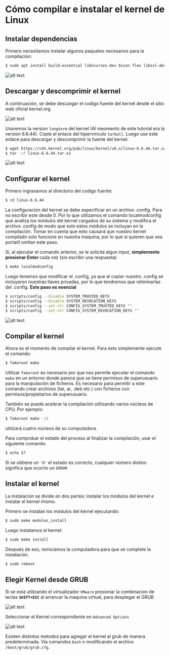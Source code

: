 # Cómo compilar e instalar el kernel de Linux

## Instalar dependencias
Primero necesitamos instalar algunos paquetes necesarios para la compilación:

```bash
$ sudo apt install build-essential libncurses-dev bison flex libssl-dev libelf-dev fakeroot dwarves
```
![alt text](Images/image.png)

## Descargar y descomprimir el kernel
A continuación, se debe descargar el codigo fuente del kernel desde el sitio web oficial kernel.org. 

![alt text](Images/Kernel.png)

Usaremos la version ```longterm``` del kernel (Al meomento de este tutorial era la version 6.6.44).  Copie el enlace del hipervínculo ```tarball```. Luego use este enlace para descargar y descomprimir la fuente del kernel.

```bash
$ wget https://cdn.kernel.org/pub/linux/kernel/v6.x/linux-6.6.44.tar.xz
$ tar -xf linux-6.6.44.tar.xz
```
![alt text](Images/image-2.png)

## Configurar el kernel
Primero ingrasamos al directorio del codigo fuente:

```bash
$ cd linux-6.6.44
```

La configuración del kernel se debe especificar en un archivo .config. Para no escribir este desde 0. Por lo que utilizamos el comando localmodconfig que analiza los módulos del kernel cargados de su sistema y modifica el archivo .config de modo que solo estos módulos se incluyan en la compilación. Tomar en cuenta que esto causará que nuestro kernel compilado solo funcione en nuestra maquina, por lo que si quieren que sea portatil omitan este paso.

Si, al ejecutar el comando anterior, se le solicita algun input, <b>simplemente presionar Enter </b>cada vez (sin escribir una respuesta)
```bash
$ make localmodconfig
```

Luego tenemos que modificar el .config, ya que al copiar nuestro .config se incluyeron nuestras llaves privadas, por lo que tendremos que reliminarlas del .config. <b>Este paso es esencial</b>
```bash
$ scripts/config --disable SYSTEM_TRUSTED_KEYS
$ scripts/config --disable SYSTEM_REVOCATION_KEYS
$ scripts/config --set-str CONFIG_SYSTEM_TRUSTED_KEYS ""
$ scripts/config --set-str CONFIG_SYSTEM_REVOCATION_KEYS ""
```
![alt text](Images/image-1.png)

## Compilar el kernel
Ahora es el momento de compilar el kernel. Para esto simplemente ejecute el comando:

```bash
$ fakeroot make
```

Utilizar ```fakeroot``` es necesario por que nos permite ejecutar el comando ```make``` en  un  entorno  donde  parece  que  se  tiene  permisos  de superusuario  para  la  manipulación  de  ficheros.  Es necesario  para  permitir a este comando crear archivos (tar, ar, .deb etc.) con ficheros con permisos/propietarios de superusuario.

También se puede acelerar la compilación utilizando varios núcleos de CPU. Por ejemplo:
```bash
$ fakeroot make -j4
```
utilizará cuatro núcleos de su computadora.

Para comprobar el estado del proceso al finalizar la compilación, usar el siguiente comando:

```bash
$ echo $?
```
Si se obtiene un `'0'` el estado es correcto, cualquier número distino significa que ocurrio un `ERROR`

## Instalar el kernel
La instalación se divide en dos partes: instalar los módulos del kernel e instalar el kernel mismo.

Primero se instalan los módulos del kernel ejecutando:
```bash
$ sudo make modules_install
```

Luego instalamos el kernel:
```bash
$ sudo make install
```

Después de eso, reiniciamos la computadora para que se complete la instalación.
```bash
$ sudo reboot
```

## Elegir Kernel desde GRUB
Si se está utilizando el virtualizador `VMware` presionar la combinacion de teclas <b>`SHIFT+ESC`</b> al arrancar la maquina virtual, para desplegar el GRUB

![alt text](Images/image-4.png)

Seleccionar el Kernel correspondiente en `Advanced Options`

![alt text](Images/image-5.png)

Existen distintos metodos para agregar el kernel al grub de manera predeterminada. Vía comandos `bash` o modificando el archivo `/boot/grub/grub.cfg`.